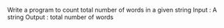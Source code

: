 Write a program to count total number of words in a given string
Input : A string
Output : total number of words
